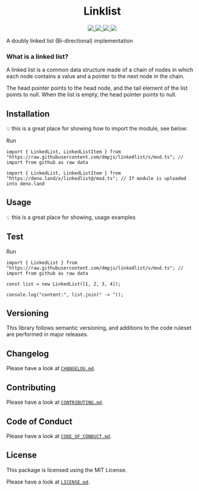 <h1 align="center">Linklist</h1>
<p align="center">
    <a href="https://github.com/dmpjs/linkedlist/releases">
        <img src="https://img.shields.io/github/release/dmpjs/linkedlist.svg?color=bright_green&label=latest&style=flat-square">
    </a>
    <a href="https://github.com/dmpjs/linkedlist/actions">
        <img src="https://img.shields.io/github/workflow/status/dmpjs/linkedlist/Continuous%20Integration/master?label=ci&style=flat-square">
    </a>
    <a href="https://github.com/semantic-release/semantic-release">
        <img src="https://img.shields.io/badge/%20%20%F0%9F%93%A6%F0%9F%9A%80-semantic--release-e10079.svg?style=flat-square">
    </a>
    <a href="https://opensource.org/licenses/MIT">
        <img src="https://img.shields.io/badge/license-MIT-brightgreen.svg?style=flat-square">
    </a>
</p>

A doubly linked list (Bi-directional) implementation

### What is a linked list?

A linked list is a common data structure made of a chain of nodes in which each node contains a value and a pointer to the next node in the chain.

The head pointer points to the head node, and the tail element of the list points to null. When the list is empty, the head pointer points to null.

## Installation

:bulb: this is a great place for showing how to import the module, see below:

Run

```
import { LinkedList, LinkedListItem } from "https://raw.githubusercontent.com/dmpjs/linkedlist/v/mod.ts"; // import from github as raw data

import { LinkedList, LinkedListItem } from "https://deno.land/x/linkedlist@/mod.ts"; // If module is uploaded into deno.land
```

## Usage

:bulb: this is a great place for showing, usage examples

## Test

Run

```
import { LinkedList } from "https://raw.githubusercontent.com/dmpjs/linkedlist/v/mod.ts"; // import from github as raw data

const list = new LinkedList([1, 2, 3, 4]);

console.log("content:", list.join(" -> "));
```

## Versioning

This library follows semantic versioning, and additions to the code ruleset are performed in major releases.

## Changelog

Please have a look at [`CHANGELOG.md`](CHANGELOG.md).

## Contributing

Please have a look at [`CONTRIBUTING.md`](.github/CONTRIBUTING.md).

## Code of Conduct

Please have a look at [`CODE_OF_CONDUCT.md`](.github/CODE_OF_CONDUCT.md).

## License

This package is licensed using the MIT License.

Please have a look at [`LICENSE.md`](LICENSE.md).
